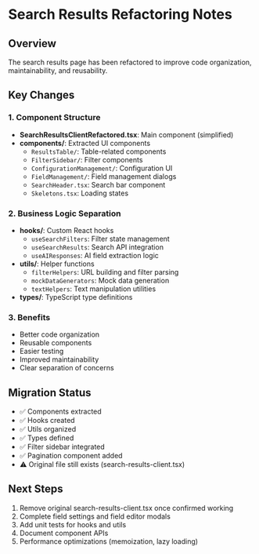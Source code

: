 # Search Results Refactoring Notes

## Overview
The search results page has been refactored to improve code organization, maintainability, and reusability.

## Key Changes

### 1. Component Structure
- **SearchResultsClientRefactored.tsx**: Main component (simplified)
- **components/**: Extracted UI components
  - `ResultsTable/`: Table-related components
  - `FilterSidebar/`: Filter components
  - `ConfigurationManagement/`: Configuration UI
  - `FieldManagement/`: Field management dialogs
  - `SearchHeader.tsx`: Search bar component
  - `Skeletons.tsx`: Loading states

### 2. Business Logic Separation
- **hooks/**: Custom React hooks
  - `useSearchFilters`: Filter state management
  - `useSearchResults`: Search API integration
  - `useAIResponses`: AI field extraction logic
- **utils/**: Helper functions
  - `filterHelpers`: URL building and filter parsing
  - `mockDataGenerators`: Mock data generation
  - `textHelpers`: Text manipulation utilities
- **types/**: TypeScript type definitions

### 3. Benefits
- Better code organization
- Reusable components
- Easier testing
- Improved maintainability
- Clear separation of concerns

## Migration Status
- ✅ Components extracted
- ✅ Hooks created
- ✅ Utils organized
- ✅ Types defined
- ✅ Filter sidebar integrated
- ✅ Pagination component added
- ⚠️ Original file still exists (search-results-client.tsx)

## Next Steps
1. Remove original search-results-client.tsx once confirmed working
2. Complete field settings and field editor modals
3. Add unit tests for hooks and utils
4. Document component APIs
5. Performance optimizations (memoization, lazy loading) 